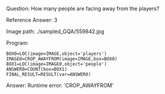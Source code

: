 Question: How many people are facing away from the players?

Reference Answer: 3

Image path: ./sampled_GQA/559842.jpg

Program:

```
BOX0=LOC(image=IMAGE,object='players')
IMAGE0=CROP_AWAYFROM(image=IMAGE,box=BOX0)
BOX1=LOC(image=IMAGE0,object='people')
ANSWER0=COUNT(box=BOX1)
FINAL_RESULT=RESULT(var=ANSWER0)
```
Answer: Runtime error: 'CROP_AWAYFROM'

